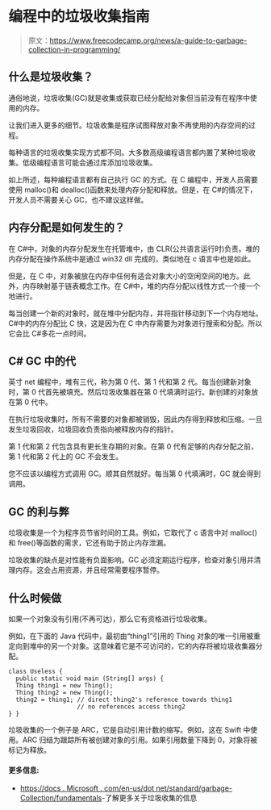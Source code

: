 # 编程中的垃圾收集指南

> 原文：<https://www.freecodecamp.org/news/a-guide-to-garbage-collection-in-programming/>

## 什么是垃圾收集？

通俗地说，垃圾收集(GC)就是收集或获取已经分配给对象但当前没有在程序中使用的内存。

让我们进入更多的细节。垃圾收集是程序试图释放对象不再使用的内存空间的过程。

每种语言的垃圾收集实现方式都不同。大多数高级编程语言都内置了某种垃圾收集。低级编程语言可能会通过库添加垃圾收集。

如上所述，每种编程语言都有自己执行 GC 的方式。在 C 编程中，开发人员需要使用 malloc()和 dealloc()函数来处理内存分配和释放。但是，在 C#的情况下，开发人员不需要关心 GC，也不建议这样做。

## 内存分配是如何发生的？

在 C#中，对象的内存分配发生在托管堆中，由 CLR(公共语言运行时)负责。堆的内存分配在操作系统中是通过 win32 dll 完成的，类似地在 c 语言中也是如此。

但是，在 C 中，对象被放在内存中任何有适合对象大小的空闲空间的地方。此外，内存映射基于链表概念工作。在 C#中，堆的内存分配以线性方式一个接一个地进行。

每当创建一个新的对象时，就在堆中分配内存，并将指针移动到下一个内存地址。C#中的内存分配比 C 快，这是因为在 C 中内存需要为对象进行搜索和分配。所以它会比 C#多花一点时间。

## C# GC 中的代

英寸 net 编程中，堆有三代，称为第 0 代、第 1 代和第 2 代。每当创建新对象时，第 0 代首先被填充。然后垃圾收集器在第 0 代填满时运行。新创建的对象放在第 0 代中。

在执行垃圾收集时，所有不需要的对象都被销毁，因此内存得到释放和压缩。一旦发生垃圾回收，垃圾回收负责指向被释放内存的指针。

第 1 代和第 2 代包含具有更长生存期的对象。在第 0 代有足够的内存分配之前，第 1 代和第 2 代上的 GC 不会发生。

您不应该以编程方式调用 GC。顺其自然就好。每当第 0 代填满时，GC 就会得到调用。

## GC 的利与弊

垃圾收集是一个为程序员节省时间的工具。例如，它取代了 c 语言中对 malloc()和 free()等函数的需求，它还有助于防止内存泄漏。

垃圾收集的缺点是对性能有负面影响。GC 必须定期运行程序，检查对象引用并清理内存。这会占用资源，并且经常需要程序暂停。

## 什么时候做

如果一个对象没有引用(不再可达)，那么它有资格进行垃圾收集。

例如，在下面的 Java 代码中，最初由“thing1”引用的 Thing 对象的唯一引用被重定向到堆中的另一个对象。这意味着它是不可访问的，它的内存将被垃圾收集器分配。

```
class Useless {
  public static void main (String[] args) {
  Thing thing1 = new Thing();
  Thing thing2 = new Thing();
  thing2 = thing1; // direct thing2's reference towards thing1
                   // no references access thing2
} }
```

垃圾收集的一个例子是 ARC，它是自动引用计数的缩写。例如，这在 Swift 中使用。ARC 归结为跟踪所有被创建对象的引用。如果引用数量下降到 0，对象将被标记为释放。

#### **更多信息:**

*   [https://docs . Microsoft . com/en-us/dot net/standard/garbage-Collection/fundamentals](https://docs.microsoft.com/en-us/dotnet/standard/garbage-collection/fundamentals)-了解更多关于垃圾收集的信息